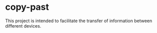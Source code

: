 # copy-past
This project is intended to facilitate the transfer of information between different devices.
